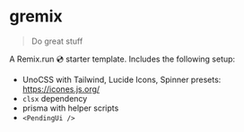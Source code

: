 # gremix

> Do great stuff

A Remix.run 💿 starter template. Includes the following setup:

- UnoCSS with Tailwind, Lucide Icons, Spinner presets: https://icones.js.org/
- `clsx` dependency
- prisma with helper scripts
- `<PendingUi />`
